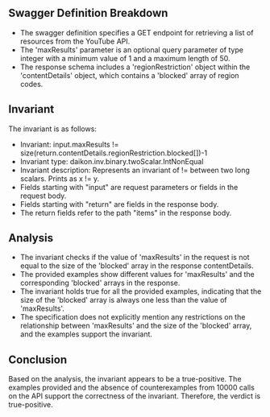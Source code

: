 ## Swagger Definition Breakdown
- The swagger definition specifies a GET endpoint for retrieving a list of resources from the YouTube API.
- The 'maxResults' parameter is an optional query parameter of type integer with a minimum value of 1 and a maximum length of 50.
- The response schema includes a 'regionRestriction' object within the 'contentDetails' object, which contains a 'blocked' array of region codes.

## Invariant
The invariant is as follows:
- Invariant: input.maxResults != size(return.contentDetails.regionRestriction.blocked[])-1
- Invariant type: daikon.inv.binary.twoScalar.IntNonEqual
- Invariant description: Represents an invariant of != between two long scalars. Prints as x != y.
- Fields starting with "input" are request parameters or fields in the request body.
- Fields starting with "return" are fields in the response body.
- The return fields refer to the path "items" in the response body.

## Analysis
- The invariant checks if the value of 'maxResults' in the request is not equal to the size of the 'blocked' array in the response contentDetails.
- The provided examples show different values for 'maxResults' and the corresponding 'blocked' arrays in the response.
- The invariant holds true for all the provided examples, indicating that the size of the 'blocked' array is always one less than the value of 'maxResults'.
- The specification does not explicitly mention any restrictions on the relationship between 'maxResults' and the size of the 'blocked' array, and the examples support the invariant.

## Conclusion
Based on the analysis, the invariant appears to be a true-positive. The examples provided and the absence of counterexamples from 10000 calls on the API support the correctness of the invariant. Therefore, the verdict is true-positive.
